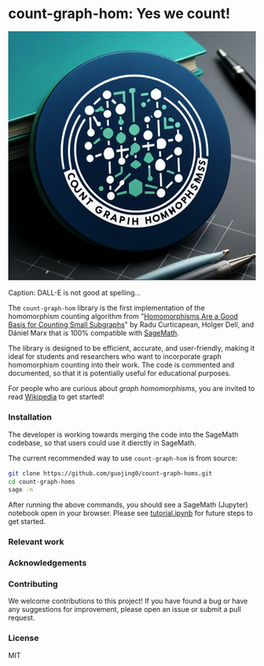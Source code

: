 # count-graph-hom: Yes we count!

![Count!](logo.png)

Caption: DALL-E is not good at spelling...

The `count-graph-hom` library is the first implementation of the homomorphism counting algorithm from "[Homomorphisms Are a Good Basis for Counting Small Subgraphs](https://arxiv.org/abs/1705.01595)" by Radu Curticapean, Holger Dell, and Dániel Marx that is 100% compatible with [SageMath](https://www.sagemath.org/).

The library is designed to be efficient, accurate, and user-friendly, making it ideal for students and researchers who want to incorporate graph homomorphism counting into their work. The code is commented and documented, so that it is potentially useful for educational purposes.

For people who are curious about *graph homomorphisms*, you are invited to read [Wikipedia](https://en.wikipedia.org/wiki/Graph_homomorphism) to get started!

### Installation

The developer is working towards merging the code into the SageMath codebase, so that users could use it dierctly in SageMath.

The current recommended way to use `count-graph-hom` is from source:

```sh
git clone https://github.com/guojing0/count-graph-homs.git
cd count-graph-homs
sage -n
```

After running the above commands, you should see a SageMath (Jupyter) notebook open in your browser. Please see [tutorial.ipynb](/tutorial.ipynb) for future steps to get started.

### Relevant work



### Acknowledgements



### Contributing

We welcome contributions to this project! If you have found a bug or have any suggestions for improvement, please open an issue or submit a pull request.

### License

MIT
